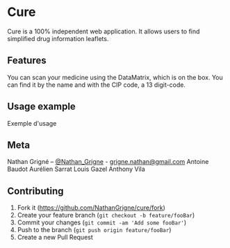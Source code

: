 # Cure
Cure is a 100% independent web application. It allows users to find simplified drug information leaflets.

## Features

You can scan your medicine using the DataMatrix, which is on the box. 
You can find it by the name and with the CIP code, a 13 digit-code. 

## Usage example

Exemple d'usage

## Meta

Nathan Grigné – [@Nathan_Grigne](https://twitter.com/Nathan_Grigne) - grigne.nathan@gmail.com
Antoine Baudot
Aurélien Sarrat
Louis Gazel
Anthony Vila

## Contributing

1. Fork it (https://github.com/NathanGrigne/cure/fork)
2. Create your feature branch (`git checkout -b feature/fooBar`)
3. Commit your changes (`git commit -am 'Add some fooBar'`)
4. Push to the branch (`git push origin feature/fooBar`)
5. Create a new Pull Request
